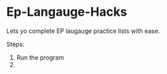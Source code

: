 # Ep-Langauge-Hacks
Lets yo complete EP laugauge practice lists with ease.

Steps:
1) Run the program
2) 
